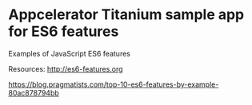 # Appcelerator Titanium sample app for ES6 features

Examples of JavaScript ES6 features


Resources:
http://es6-features.org

https://blog.pragmatists.com/top-10-es6-features-by-example-80ac878794bb
